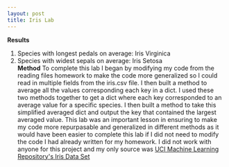 ```yaml
---
layout: post
title: Iris Lab
---
```

**Results**
1. Species with longest pedals on average: Iris Virginica
2. Species with widest sepals on average: Iris Setosa  
**Method**
To complete this lab I began by modifying my code from the reading files homework to make the code more generalized so I could read in multiple fields from the iris.csv file. I then built a method to average all the values corresponding each key in a dict. I used these two methods together to get a dict where each key corresponded to an average value for a specific species. I then built a method to take this simplified averaged dict and output the key that contained the largest averaged value. This lab was an important lesson in ensuring to make my code more repurpasable and generalized in different methods as it would have been easier to complete this lab if I did not need to modify the code I had already written for my homework. I did not work with anyone for this project and my only source was [UCI Machine Learning Repository's Iris Data Set](https://archive.ics.uci.edu/ml/datasets/Iris)
